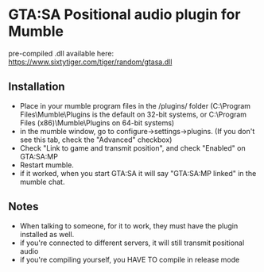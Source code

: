 GTA:SA Positional audio plugin for Mumble
=============

pre-compiled .dll available here: https://www.sixtytiger.com/tiger/random/gtasa.dll

Installation
-------

* Place in your mumble program files in the /plugins/ folder (C:\Program Files\Mumble\Plugins is the default on 32-bit systems, or C:\Program Files (x86)\Mumble\Plugins on 64-bit systems)
* in the mumble window, go to configure->settings->plugins. (If you don't see this tab, check the "Advanced" checkbox)
* Check "Link to game and transmit position", and check "Enabled" on GTA:SA:MP
* Restart mumble.
* if it worked, when you start GTA:SA it will say "GTA:SA:MP linked" in the mumble chat.


Notes
-------

* When talking to someone, for it to work, they must have the plugin installed as well.
* if you're connected to different servers, it will still transmit positional audio
* if you're compiling yourself, you HAVE TO compile in release mode
